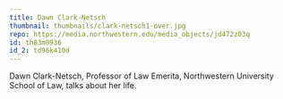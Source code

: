 ```yaml
---
title: Dawn Clark-Netsch
thumbnail: thumbnails/clark-netsch1-over.jpg
repo: https://media.northwestern.edu/media_objects/jd472z03q
id: th83m0936
id_2: td96k410d
---
```

Dawn Clark-Netsch, Professor of Law Emerita, Northwestern University School of Law, talks about her life.      